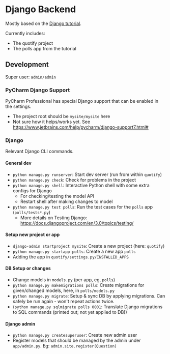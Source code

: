 # Django Backend

Mostly based on the [Django tutorial](https://docs.djangoproject.com/en/3.0/intro/tutorial01/).

Currently includes:

* The quotify project
* The polls app from the tutorial

## Development

Super user: `admin/admin`

### PyCharm Django Support

PyCharm Professional has special Django support that can be enabled in the settings.

* The project root should be `mysite/mysite` here
* Not sure how it helps/works yet. See https://www.jetbrains.com/help/pycharm/django-support7.html#

### Django

Relevant Django CLI commands.

#### General dev

* `python manage.py runserver`: Start dev server (run from within `quotify`)
* `python manage.py check`: Check for problems in the project
* `python manage.py shell`: Interactive Python shell with some extra configs for Django
    * For checking/testing the model API
    * Restart shell after making changes to model
* `python manage.py test polls`: Run the test cases for the `polls` app (`polls/tests*.py`)
    * More details on Testing Django: https://docs.djangoproject.com/en/3.0/topics/testing/

#### Setup new project or app

* `django-admin startproject mysite`: Create a new project (here: `quotify`)
* `python manage.py startapp polls`: Create a new app `polls`
* Adding the app in `quotify/settings.py/INSTALLED_APPS`

#### DB Setup or changes

* Change models in `models.py` (per app, eg, `polls`)
* `python manage.py makemigrations polls`: Create migrations for given/changed models, here, in `polls/models.py` 
* `python manage.py migrate`: Setup & sync DB by applying migrations. Can safely be run again - won't repeat actions twice.
* (`python manage.py sqlmigrate polls 0001`: Translate Django migrations to SQL commands (printed out; not yet applied to DB))

#### Django admin

* `python manage.py createsuperuser`: Create new admin user
* Register models that should be managed by the admin under `app/admin.py`. Eg: `admin.site.register(Question)`

